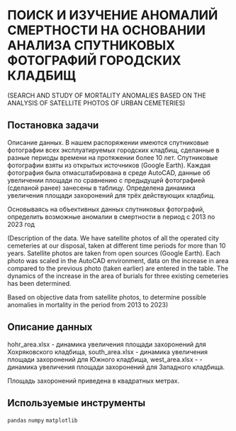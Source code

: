 # ПОИСК И ИЗУЧЕНИЕ АНОМАЛИЙ СМЕРТНОСТИ НА ОСНОВАНИИ АНАЛИЗА СПУТНИКОВЫХ ФОТОГРАФИЙ ГОРОДСКИХ КЛАДБИЩ
(SEARCH AND STUDY OF MORTALITY ANOMALIES BASED ON THE ANALYSIS OF SATELLITE PHOTOS OF URBAN CEMETERIES)

## Постановка задачи

Описание данных.
В нашем распоряжении имеются спутниковые фотографии всех эксплуатируемых городских кладбищ, сделанные в разные периоды времени
на протяжении более 10 лет. Спутниковые фотографии взяты из открытых источников (Google Earth). Каждая фотография была 
отмасштабирована в среде AutoCAD, данные об увеличении площади по сравнению с предыдущей фотографией (сделаной ранее) занесены 
в таблицу. Определена динамика увеличения площади захоронений для трёх действующих кладбищ. 

Основываясь на объективных данных спутниковых фотографий, определить возможные аномалии в смертности в период с 2013 по 2023 год

(Description of the data.
We have satellite photos of all the operated city cemeteries at our disposal, taken at different time periods for more than 10 years. 
Satellite photos are taken from open sources (Google Earth). Each photo was scaled in the AutoCAD environment, data on the increase 
in area compared to the previous photo (taken earlier) are entered in the table. The dynamics of the increase in the area of burials 
for three existing cemeteries has been determined. 

Based on objective data from satellite photos, to determine possible anomalies in mortality in the period from 2013 to 2023)

## Описание данных

hohr_area.xlsx - динамика увеличения площади захоронений для Хохряковского кладбища, 
south_area.xlsx - динамика увеличения площади захоронений для Южного кладбища,
west_area.xlsx - - динамика увеличения площади захоронений для Западного кладбища.

Площадь захоронений приведена в квадратных метрах.


## Используемые инструменты

`pandas` `numpy` `matplotlib`

